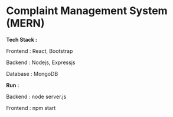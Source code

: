 # Complaint Management System (MERN)

**Tech Stack :** 

Frontend : React, Bootstrap

Backend : Nodejs, Expressjs

Database : MongoDB

**Run :** 

Backend : node server.js

Frontend : npm start
